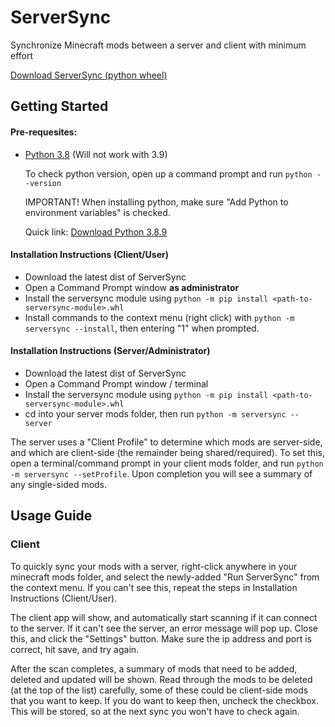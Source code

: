# ServerSync
Synchronize Minecraft mods between a server and client with minimum effort

[Download ServerSync (python wheel)](https://github.com/BoltMk0/mc_serversync/raw/main/dist/serversync-0.2-py3-none-any.whl)

## Getting Started
#### Pre-requesites:
- [Python 3.8](https://www.python.org/downloads/) (Will not work with 3.9)

    To check python version, open up a command prompt and run `python --version`

    IMPORTANT! When installing python, make sure "Add Python to 
environment variables" is checked.

    Quick link: [Download Python 3.8.9](https://www.python.org/ftp/python/3.8.9/python-3.8.9-amd64.exe)

#### Installation Instructions (Client/User)
- Download the latest dist of ServerSync
- Open a Command Prompt window **as administrator**
- Install the serversync module using `python -m pip install <path-to-serversync-module>.whl`
- Install commands to the context menu (right click) with `python -m serversync --install`,
then entering "1" when prompted.

#### Installation Instructions (Server/Administrator)
- Download the latest dist of ServerSync
- Open a Command Prompt window / terminal
- Install the serversync module using `python -m pip install <path-to-serversync-module>.whl`
- cd into your server mods folder, then run `python -m serversync --server`

The server uses a "Client Profile" to determine which mods are server-side, and which are
client-side (the remainder being shared/required). To set this, open a terminal/command prompt
in your client mods folder, and run `python -m serversync --setProfile`. Upon completion
you will see a summary of any single-sided mods.


## Usage Guide
### Client
To quickly sync your mods with a server, right-click anywhere in your minecraft mods folder, and
select the newly-added "Run ServerSync" from the context menu. If you can't see this,
repeat the steps in Installation Instructions (Client/User).

The client app will show, and automatically start scanning if it can connect to the server.
If it can't see the server, an error message will pop up. Close this, and click the "Settings"
button. Make sure the ip address and port is correct, hit save, and try again.

After the scan completes, a summary of mods that need to be added, deleted and updated will be shown.
Read through the mods to be deleted (at the top of the list) carefully, some of these could
be client-side mods that you want to keep. If you do want to keep then, uncheck the checkbox.
This will be stored, so at the next sync you won't have to check again.

